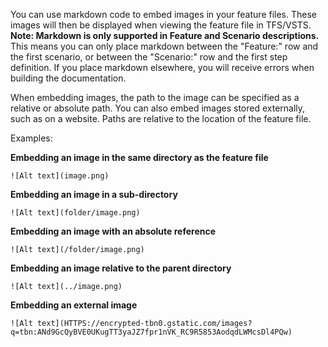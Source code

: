 You can use markdown code to embed images in your feature files. These images will then be displayed when viewing the feature file in TFS/VSTS.
**Note: Markdown is only supported in Feature and Scenario descriptions.** This means you can only place markdown between the "Feature:" row and the first scenario, or between the "Scenario:" row and the first step definition. If you place markdown elsewhere, you will receive errors when building the documentation.

When embedding images, the path to the image can be specified as a relative or absolute path. You can also embed images stored externally, such as on a website. Paths are relative to the location of the feature file.

Examples:

**Embedding an image in the same directory as the feature file**

`![Alt text](image.png)`

**Embedding an image in a sub-directory**

`![Alt text](folder/image.png)`

**Embedding an image with an absolute reference**

`![Alt text](/folder/image.png)`

**Embedding an image relative to the parent directory**

`![Alt text](../image.png)`

**Embedding an external image**

`![Alt text](HTTPS://encrypted-tbn0.gstatic.com/images?q=tbn:ANd9GcQyBVE0UKugTT3yaJZ7fpr1nVK_RC9R5853AodqdLWMcsDl4PQw)`
